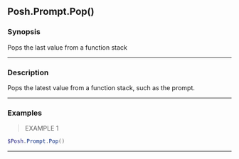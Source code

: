 Posh.Prompt.Pop()
-----------------




### Synopsis
Pops the last value from a function stack



---


### Description

Pops the latest value from a function stack, such as the prompt.



---


### Examples
> EXAMPLE 1

```PowerShell
$Posh.Prompt.Pop()
```


---
